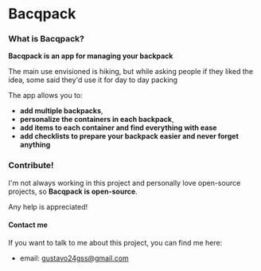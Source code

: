 # Bacqpack

### What is Bacqpack?
**Bacqpack is an app for managing your backpack**

The main use envisioned is hiking, but while asking people if they liked the idea, some said they'd use it for day to day packing

The app allows you to:
* **add multiple backpacks**, 
* **personalize the containers in each backpack**, 
* **add items to each container and find everything with ease**
* **add checklists to prepare your backpack easier and never forget anything**

### Contribute!
I'm not always working in this project and personally love open-source projects, so **Bacqpack is open-source**.

Any help is appreciated!

#### Contact me
If you want to talk to me about this project, you can find me here:
* email: gustavo24gss@gmail.com
